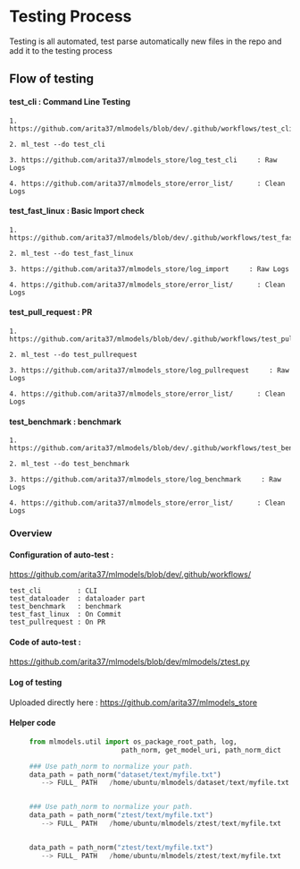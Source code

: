 # Testing Process

Testing is all automated, test parse automatically new files in the repo 
and add it to the testing process



## Flow of testing

#### test_cli : Command Line Testing
    1. https://github.com/arita37/mlmodels/blob/dev/.github/workflows/test_cli.yml
    
    2. ml_test --do test_cli

    3. https://github.com/arita37/mlmodels_store/log_test_cli     : Raw Logs

    4. https://github.com/arita37/mlmodels_store/error_list/      : Clean Logs



#### test_fast_linux : Basic Import check
    1. https://github.com/arita37/mlmodels/blob/dev/.github/workflows/test_fast_linux.yml
    
    2. ml_test --do test_fast_linux

    3. https://github.com/arita37/mlmodels_store/log_import     : Raw Logs

    4. https://github.com/arita37/mlmodels_store/error_list/      : Clean Logs


#### test_pull_request : PR 
    1. https://github.com/arita37/mlmodels/blob/dev/.github/workflows/test_pullrequest.yml
    
    2. ml_test --do test_pullrequest

    3. https://github.com/arita37/mlmodels_store/log_pullrequest     : Raw Logs

    4. https://github.com/arita37/mlmodels_store/error_list/      : Clean Logs


#### test_benchmark : benchmark 
    1. https://github.com/arita37/mlmodels/blob/dev/.github/workflows/test_benchmark.yml
    
    2. ml_test --do test_benchmark

    3. https://github.com/arita37/mlmodels_store/log_benchmark     : Raw Logs

    4. https://github.com/arita37/mlmodels_store/error_list/      : Clean Logs





### Overview

#### Configuration of auto-test :
https://github.com/arita37/mlmodels/blob/dev/.github/workflows/

    test_cli         : CLI
    test_dataloader  : dataloader part
    test_benchmark   : benchmark
    test_fast_linux  : On Commit
    test_pullrequest : On PR


####  Code of auto-test :
https://github.com/arita37/mlmodels/blob/dev/mlmodels/ztest.py


#### Log of testing
Uploaded directly here :
https://github.com/arita37/mlmodels_store








####  Helper code
```python
     from mlmodels.util import os_package_root_path, log, 
                            path_norm, get_model_uri, path_norm_dict

     ### Use path_norm to normalize your path.
     data_path = path_norm("dataset/text/myfile.txt")
        --> FULL_ PATH   /home/ubuntu/mlmodels/dataset/text/myfile.txt


     ### Use path_norm to normalize your path.
     data_path = path_norm("ztest/text/myfile.txt")
        --> FULL_ PATH   /home/ubuntu/mlmodels/ztest/text/myfile.txt


     data_path = path_norm("ztest/text/myfile.txt")
        --> FULL_ PATH   /home/ubuntu/mlmodels/ztest/text/myfile.txt
```





